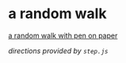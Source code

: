 # a random walk

[a random walk with pen on paper](./walk.png "the walk")

_directions provided by `step.js`_
